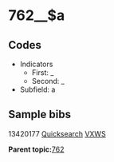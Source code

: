 # 762\_\_$a

## Codes

-   Indicators
    -   First: \_
    -   Second: \_
-   Subfield: a

## Sample bibs

13420177 [Quicksearch](https://search.library.yale.edu/catalog/13420177) [VXWS](http://prodorbis.library.yale.edu:7014/vxws/GetHoldingsService?bibId=13420177)

**Parent topic:**[762](../../tags/762/762.md)

